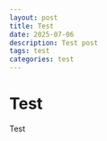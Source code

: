 ```yaml
---
layout: post
title: Test
date: 2025-07-06
description: Test post
tags: test
categories: test
---
```


# Test
Test